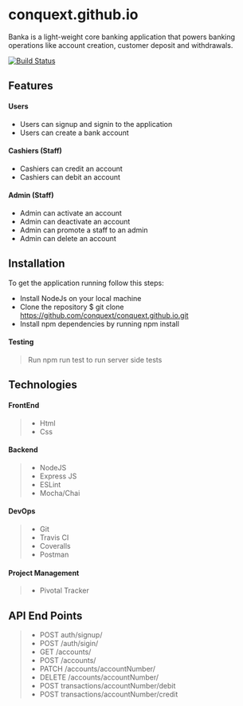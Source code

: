 # conquext.github.io
Banka is a light-weight core banking application that powers banking operations like account creation, customer deposit and withdrawals.

[![Build Status](https://travis-ci.org/conquext/conquext.github.io.svg?branch=master)](https://travis-ci.org/conquext/conquext.github.io)

## Features
#### Users
* Users can signup and signin to the application
* Users can create a bank account

#### Cashiers (Staff)
* Cashiers can credit an account
* Cashiers can debit an account

#### Admin (Staff)
* Admin can activate an account
* Admin can deactivate an account
* Admin can promote a staff to an admin
* Admin can delete an account

## Installation
To get the application running follow this steps:
* Install NodeJs on your local machine
* Clone the repository $ git clone https://github.com/conquext/conquext.github.io.git
* Install npm dependencies by running npm install

#### Testing
>Run npm run test to run server side tests

## Technologies
#### FrontEnd
> * Html
> * Css

#### Backend
> * NodeJS 
> * Express JS 
> * ESLint 
> * Mocha/Chai

#### DevOps
> * Git
> * Travis CI
> * Coveralls
> * Postman

#### Project Management
> * Pivotal Tracker

## API End Points
> * POST auth/signup/
> * POST /auth/sigin/
> * GET /accounts/
> * POST /accounts/
> * PATCH /accounts/accountNumber/
> * DELETE /accounts/accountNumber/
> * POST transactions/accountNumber/debit
> * POST transactions/accountNumber/credit
